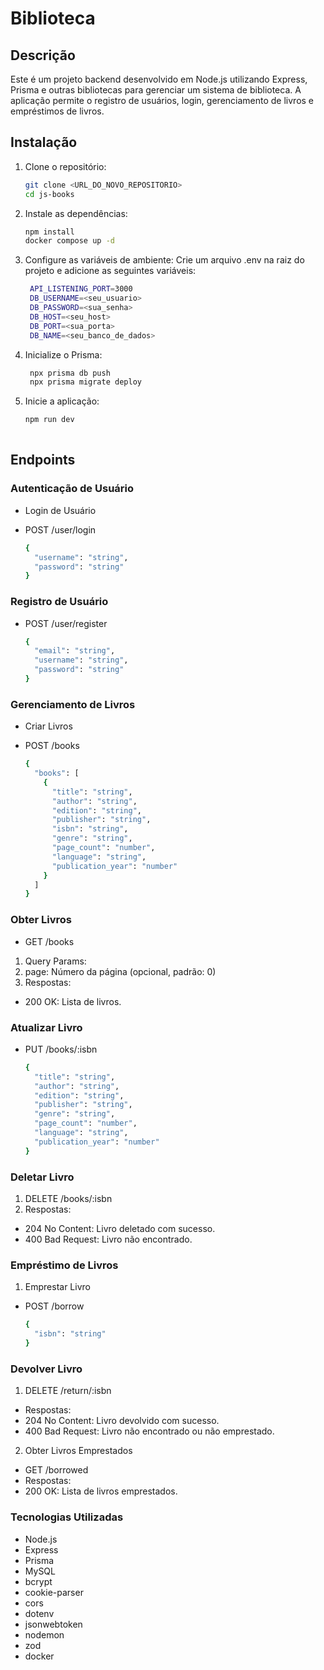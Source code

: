 # Biblioteca

## Descrição

Este é um projeto backend desenvolvido em Node.js utilizando Express, Prisma e outras bibliotecas para gerenciar um sistema de biblioteca. A aplicação permite o registro de usuários, login, gerenciamento de livros e empréstimos de livros.

## Instalação

1. Clone o repositório:
   ```bash
   git clone <URL_DO_NOVO_REPOSITORIO>
   cd js-books
   ```

2. Instale as dependências:

   ```bash
   npm install
   docker compose up -d
   ```

3. Configure as variáveis de ambiente: Crie um arquivo .env na raiz do projeto e adicione as seguintes variáveis:

   ```bash
    API_LISTENING_PORT=3000
    DB_USERNAME=<seu_usuario>
    DB_PASSWORD=<sua_senha>
    DB_HOST=<seu_host>
    DB_PORT=<sua_porta>
    DB_NAME=<seu_banco_de_dados>
   ```

4. Inicialize o Prisma:

   ```bash
    npx prisma db push
    npx prisma migrate deploy
   ```

5. Inicie a aplicação:

   ```bash
   npm run dev
 
   ```
## Endpoints

### Autenticação de Usuário
- Login de Usuário
- POST /user/login

    ```bash
    {
      "username": "string",
      "password": "string"
    }
    ```

### Registro de Usuário

- POST /user/register

    ```bash
    {
      "email": "string",
      "username": "string",
      "password": "string"
    }
    ```

### Gerenciamento de Livros
- Criar Livros
- POST /books
    
    ```bash
    {
      "books": [
        {
          "title": "string",
          "author": "string",
          "edition": "string",
          "publisher": "string",
          "isbn": "string",
          "genre": "string",
          "page_count": "number",
          "language": "string",
          "publication_year": "number"
        }
      ]
    }
    ```

### Obter Livros
- GET /books
1. Query Params:
2. page: Número da página (opcional, padrão: 0)
3. Respostas:
- 200 OK: Lista de livros.


### Atualizar Livro
- PUT /books/:isbn

    ```bash
    {
      "title": "string",
      "author": "string",
      "edition": "string",
      "publisher": "string",
      "genre": "string",
      "page_count": "number",
      "language": "string",
      "publication_year": "number"
    }
    ```

### Deletar Livro
1. DELETE /books/:isbn
2. Respostas:
- 204 No Content: Livro deletado com sucesso.
- 400 Bad Request: Livro não encontrado.


### Empréstimo de Livros
1. Emprestar Livro

- POST /borrow
    ```bash
    {
      "isbn": "string"
    }
    ```

### Devolver Livro
1. DELETE /return/:isbn
- Respostas:
- 204 No Content: Livro devolvido com sucesso.
- 400 Bad Request: Livro não encontrado ou não emprestado.
2. Obter Livros Emprestados
- GET /borrowed
- Respostas:
- 200 OK: Lista de livros emprestados.


### Tecnologias Utilizadas
- Node.js
- Express
- Prisma
- MySQL
- bcrypt
- cookie-parser
- cors
- dotenv
- jsonwebtoken
- nodemon
- zod
- docker